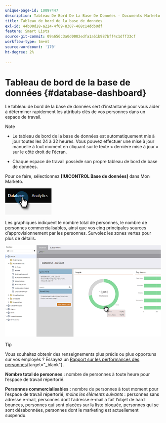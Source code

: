 ```yaml
---
unique-page-id: 10097447
description: Tableau De Bord De La Base De Données - Documents Marketo - Documentation Du Produit
title: Tableau de bord de la base de données
exl-id: 44b00d28-a224-4f09-8307-468c14ddb0df
feature: Smart Lists
source-git-commit: 09a656c3a0d0002edfa1a61b987bff4c1dff33cf
workflow-type: tm+mt
source-wordcount: '170'
ht-degree: 2%

---
```


# Tableau de bord de la base de données {#database-dashboard}

Le tableau de bord de la base de données sert d’instantané pour vous aider à déterminer rapidement les attributs clés de vos personnes dans un espace de travail.

>[!NOTE]
>
>* Le tableau de bord de la base de données est automatiquement mis à jour toutes les 24 à 32 heures. Vous pouvez effectuer une mise à jour manuelle à tout moment en cliquant sur le texte « dernière mise à jour » sur le côté droit de l’écran.
>
>* Chaque espace de travail possède son propre tableau de bord de base de données.

Pour ce faire, sélectionnez **[!UICONTROL Base de données]** dans Mon Marketo.

![](assets/database-dashboard-1.png)

Les graphiques indiquent le nombre total de personnes, le nombre de personnes commercialisables, ainsi que vos cinq principales sources d’approvisionnement par les personnes. Survolez les zones vertes pour plus de détails.

![](assets/database-dashboard-2.png)

>[!TIP]
>
>Vous souhaitez obtenir des renseignements plus précis ou plus opportuns sur vos employés ? Essayez un [Rapport sur les performances des personnes](/help/marketo/product-docs/reporting/basic-reporting/report-types/people-performance-report.md){target="_blank"}.

**Nombre total de personnes :** nombre de personnes à toute heure pour l’espace de travail répertorié.

**Personnes commercialisables :** nombre de personnes à tout moment pour l’espace de travail répertorié, _moins les éléments suivants_ : personnes sans adresse e-mail, personnes dont l’adresse e-mail a fait l’objet de hard bounces, personnes qui sont placées sur la liste bloquée, personnes qui se sont désabonnées, personnes dont le marketing est actuellement suspendu.
